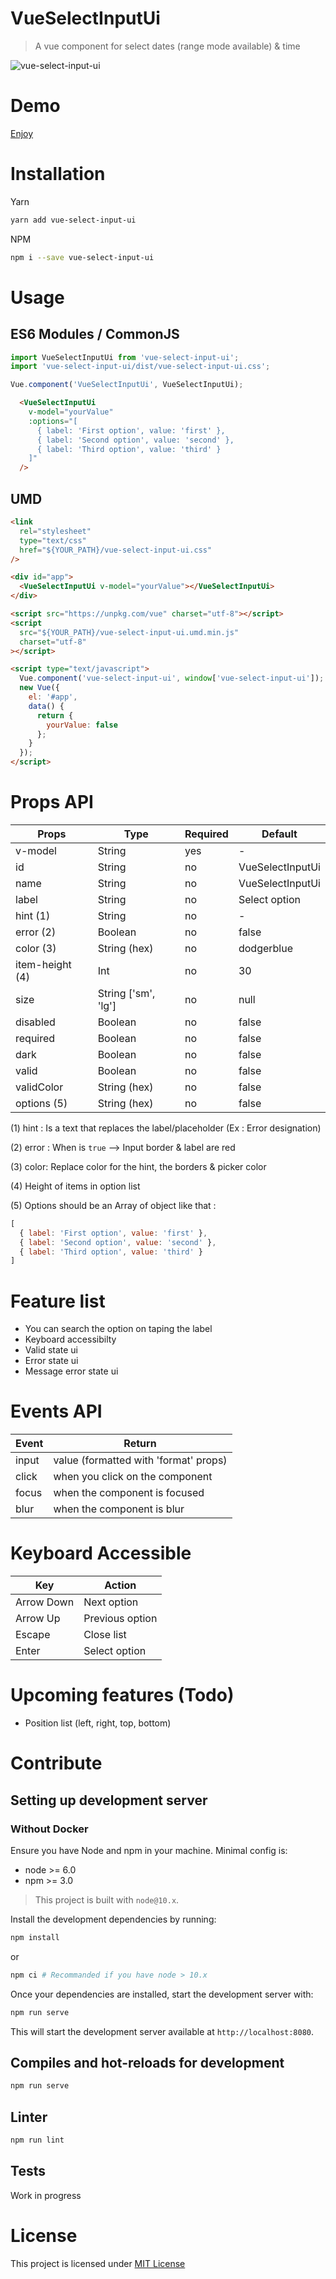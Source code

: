 <!-- ![vue-select-input-ui](./assets/logo_sticky.png) -->

# VueSelectInputUi

> A vue component for select dates (range mode available) & time

![vue-select-input-ui](./assets/illu-animated.gif)

# Demo

[Enjoy](https://louismazel.github.io/vue-select-input-ui/)

# Installation

Yarn

```bash
yarn add vue-select-input-ui
```

NPM

```bash
npm i --save vue-select-input-ui
```

# Usage

## ES6 Modules / CommonJS

```js
import VueSelectInputUi from 'vue-select-input-ui';
import 'vue-select-input-ui/dist/vue-select-input-ui.css';

Vue.component('VueSelectInputUi', VueSelectInputUi);
```

```html
  <VueSelectInputUi
    v-model="yourValue"
    :options="[
      { label: 'First option', value: 'first' },
      { label: 'Second option', value: 'second' },
      { label: 'Third option', value: 'third' }
    ]"
  />
```

## UMD

```html
<link
  rel="stylesheet"
  type="text/css"
  href="${YOUR_PATH}/vue-select-input-ui.css"
/>

<div id="app">
  <VueSelectInputUi v-model="yourValue"></VueSelectInputUi>
</div>

<script src="https://unpkg.com/vue" charset="utf-8"></script>
<script
  src="${YOUR_PATH}/vue-select-input-ui.umd.min.js"
  charset="utf-8"
></script>

<script type="text/javascript">
  Vue.component('vue-select-input-ui', window['vue-select-input-ui']);
  new Vue({
    el: '#app',
    data() {
      return {
        yourValue: false
      };
    }
  });
</script>
```

# Props API

| Props                       | Type              | Required | Default                     |
| --------------------------- | ----------------- | -------- | --------------------------- |
| v-model                     | String            | yes      | -                           |
| id                       | String            | no       | VueSelectInputUi          |
| name                       | String            | no       | VueSelectInputUi          |
| label                       | String            | no       | Select option          |
| hint (1)                    | String            | no       | -                           |
| error (2)                   | Boolean           | no       | false                       |
| color (3)                   | String (hex)      | no       | dodgerblue                  |
| item-height (4)                      | Int            | no       | 30        |
| size                      | String ['sm', 'lg']           | no       | null        |
| disabled                   | Boolean           | no       | false                       |
| required                   | Boolean           | no       | false                       |
| dark                   | Boolean           | no       | false                       |
| valid                   | Boolean           | no       | false                       |
| validColor                   | String (hex)           | no       | false                       |
| options (5)                   | String (hex)           | no       | false                       |

(1) hint : Is a text that replaces the label/placeholder (Ex : Error designation)

(2) error : When is `true` --> Input border & label are red

(3) color: Replace color for the hint, the borders & picker color

(4) Height of items in option list

(5) Options should be an Array of object like that :

```js
[
  { label: 'First option', value: 'first' },
  { label: 'Second option', value: 'second' },
  { label: 'Third option', value: 'third' }
]
```
# Feature list

- You can search the option on taping the label
- Keyboard accessibilty
- Valid state ui
- Error state ui
- Message error state ui

# Events API

| Event           | Return                                            |
| --------------- | ------------------------------------------------- |
| input           | value (formatted with 'format' props)             |
| click | when you click on the component          |
| focus | when the component is focused         |
| blur | when the component is blur         |

# Keyboard Accessible

| Key            | Action                     |
| -------------- | -------------------------- |
| Arrow Down     | Next option      |
| Arrow Up       | Previous option  |
| Escape      | Close list |
| Enter | Select option                 |

# Upcoming features (Todo)

- Position list (left, right, top, bottom)

# Contribute

## Setting up development server

### Without Docker

Ensure you have Node and npm in your machine. Minimal config is:

- node >= 6.0
- npm >= 3.0

> This project is built with `node@10.x`.

Install the development dependencies by running:

```bash
npm install
```

or

```bash
npm ci # Recommanded if you have node > 10.x
```

Once your dependencies are installed, start the development server with:

```bash
npm run serve
```

This will start the development server available at `http://localhost:8080`.


## Compiles and hot-reloads for development

```bash
npm run serve
```

## Linter

```bash
npm run lint
```

## Tests

Work in progress

# License

This project is licensed under [MIT License](http://en.wikipedia.org/wiki/MIT_License)

